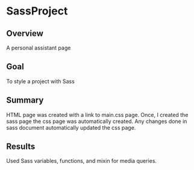 # SassProject
## Overview  
A personal assistant page  
## Goal  
To style a project with Sass  
## Summary    
HTML page was created with a link to main.css page.  Once, I created the sass page the css page was automatically created.  Any changes done in sass document automatically updated the css page.     
## Results  
Used Sass variables, functions, and mixin for media queries. 
